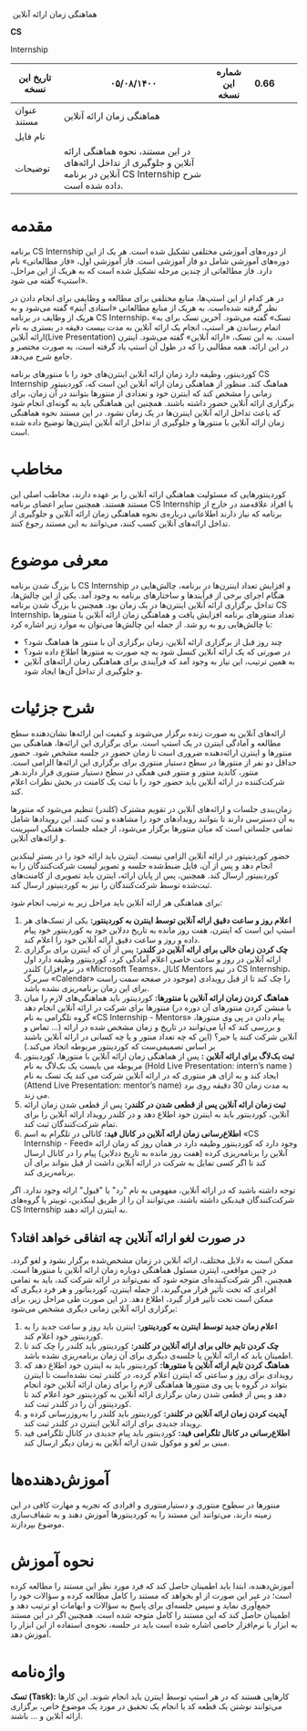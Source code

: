 &nbsp;هماهنگی زمان ارائه آنلاین

**CS**

Internship

| تاریخ این نسخه | ۰۵/۰۸/۱۴۰۰ | شماره این نسخه | 0.66 |     |     |
| --- | --- | --- | --- | --- | --- |
| عنوان مستند | هماهنگی زمان ارائه آنلاین |     |     |     |     |
| نام فایل |     |     |     |     |     |
| توضیحات | در این مستند، نحوه هماهنگی ارائه آنلاین و جلوگیری از تداخل ارائه‌های آنلاین در برنامه CS Internship شرح داده شده ‌است. |     |     |     |     |

# مقدمه

برنامه CS Internship از دوره‌های آموزشی مختلفی تشکیل شده است. هر یک از این دوره‌های آموزشی شامل دو فاز آموزشی است. فاز آموزشی اول، «فاز مطالعاتی» نام دارد. فاز مطالعاتی از چندین مرحله تشکیل شده است که به هریک از این مراحل، «استپ» گفته می شود.

در هر کدام از این استپ‌ها، منابع مختلفی برای مطالعه و وظایفی برای انجام دادن در نظر گرفته شده‌است. به هریک از منابع مطالعاتی «استادی آیتم» گفته می‌شود و به هریک از وظایف در برنامه CS Internship، «تسک» گفته می‌شود. آخرین تسک برای به اتمام رساندن هر استپ، انجام یک ارائه آنلاین به مدت بیست دقیقه در بستری به نام ارائه آنلاین(Live Presentation) است. به این تسک، «ارائه آنلاین» گفته می‌شود. اینترن در این ارائه، همه مطالبی را که در طول آن استپ یاد گرفته است، به صورت مختصر و جامع شرح می‌دهد.

کوردینتور، وظیفه دارد زمان ارائه آنلاین اینترن‌های خود را با منتورهای برنامه CS Internship هماهنگ کند. منظور از هماهنگی زمان ارائه آنلاین این است که، کوردینیتور زمانی را مشخص کند که اینترن خود و تعدادی از منتورها بتوانند در آن زمان، برای برگزاری ارائه آنلاین حضور داشته باشند. همچنین این هماهنگی باید به گونه‌ای انجام شود که باعث تداخل ارائه آنلاین‌ اینترن‌ها در یک زمان نشود. در این مستند نحوه هماهنگی زمان ارائه آنلاین با منتورها و جلوگیری از تداخل ارائه آنلاین اینترن‌ها توضیح داده شده است.

# مخاطب

کوردینتورهایی که مسئولیت هماهنگی ارائه آنلاین را بر عهده دارند، مخاطب اصلی این مستند هستند. همچنین سایر اعضای برنامه CS Internship یا افراد علاقه‌مند در خارج از برنامه که نیاز دارند اطلاعاتی درباره‌ی نحوه هماهنگی زمان ارائه آنلاین و جلوگیری از تداخل ارائه‌های آنلاین کسب کنند، می‌توانند به این مستند رجوع کنند.

# معرفی موضوع

با بزرگ شدن برنامه CS Internship و افزایش تعداد اینترن‌ها در برنامه، چالش‌هایی در هنگام اجرای برخی از فرآیندها و ساختارهای برنامه به وجود آمد. یکی از این چالش‌ها، تداخل برگزاری ارائه آنلاین‌ اینترن‌ها در یک زمان بود. همچنین با بزرگ شدن برنامه CS Internship، تعداد منتورهای برنامه افزایش یافت و هماهنگی زمان ارائه آنلاین با منتورها با چالش‌هایی رو به رو شد. از جمله این چالش‌ها می‌توان به موارد زیر اشاره کرد:

- چند روز قبل از برگزاری ارائه آنلاین، زمان برگزاری آن با منتور ها هماهنگ شود؟
- در صورتی که یک ارائه آنلاین کنسل شود به چه صورت به منتورها اطلاع داده شود؟
- به همین ترتیب، این نیاز به وجود آمد که فرآیندی برای هماهنگی زمان ارائه‌های آنلاین و جلوگیری از تداخل آن‌ها ایجاد شود.

# شرح جزئیات

ارائه‌های آنلاین به صورت زنده برگزار می‌شوند و کیفیت این ارائه‌ها نشان‌دهنده سطح مطالعه و آمادگی اینترن در یک استپ است. برای برگزاری این ارائه‌ها، هماهنگی بین منتورها و اینترن ارائه‌دهنده ضروری است تا زمان حضور در جلسه مشخص شود. حضور حداقل دو نفر از منتورها در سطح دستیار منتوری برای برگزاری این ارائه‌ها الزامی است. منتور، کاندید منتور و منتور فنی همگی در سطح دستیار منتوری قرار دارند.هر شرکت‌کننده در ارائه آنلاین باید حضور خود را با ثبت یک کامنت در بخش نظرات اعلام کند.

زمان‌بندی جلسات و ارائه‌های آنلاین در تقویم مشترک (کلندر) تنظیم می‌شود که منتورها به آن دسترسی دارند تا بتوانند رویدادهای خود را مشاهده و ثبت کنند. این رویدادها شامل تمامی جلساتی است که میان منتورها برگزار می‌شود، از جمله جلسات هفتگی اسپرینت و ارائه‌های آنلاین.

حضور کوردینیتور در ارائه آنلاین الزامی نیست. اینترن باید ارائه خود را در بستر لینکدین انجام دهد و پس از آن، فایل ضبط‌شده جلسه و تصویر لیست شرکت‌کنندگان را به کوردینیتور ارسال کند. همچنین، پس از پایان ارائه، اینترن باید تصویری از کامنت‌های ثبت‌شده توسط شرکت‌کنندگان را نیز به کوردینیتور ارسال کند.

 برای هماهنگی هر ارائه آنلاین باید مراحل زیر به ترتیب انجام شود:

1. **اعلام روز و ساعت دقیق ارائه آنلاین توسط اینترن به کوردینتور:** یکی از تسک‌های هر استپ این است که اینترن، هفت روز مانده به تاریخ ددلاین خود به کوردینتور خود پیام داده و روز و ساعت دقیق ارائه آنلاین خود را اعلام کند.
2. **چک‌ کردن زمان خالی برای ارائه آنلاین در کلندر:** پس از آن که اینترن برای برگزاری ارائه آنلاین در روز و ساعت خاصی اعلام آمادگی کرد، کوردینتور وظیفه دارد اول کلندر (در نرم‌افزار «‌Microsoft Teams»، کانال Mentors در تیم CS Internship، سربرگ «Calendar» موجود در صفحه سمت راست) را چک کند تا از قبل رویدادی برای این زمان برنامه‌ریزی نشده ‌باشد.
3. **هماهنگ کردن زمان ارائه آنلاین با منتورها:** کوردینتور باید هماهنگی‌های لازم را میان منتورها برای شرکت در ارائه آنلاین انجام دهد (با منشن کردن منتورهای آن دوره در گروه تلگرامی به نام «CS Internship - Mentors» پیام دادن در پی وی منتورها، تماس و ...)  و بررسی کند که آیا می‌توانند در تاریخ و زمان مشخص شده در ارائه آنلاین شرکت کنند یا خیر؟ (این که چه تعداد منتور و یا چه کسانی در ارائه آنلاین باشند بر اساس تصمیمی‌ست که کوردینتور مربوطه اتخاذ می‌کند.)
4. **ثبت بک‌لاگ برای ارائه آنلاین :** پس از هماهنگی زمان ارائه آنلاین با منتورها، کوردینتور مربوطه می بایست یک بک‌لاگ به نام (Hold Live Presentation: intern’s name ) ایجاد کند و به ازای هر منتوری که در ارائه آنلاین شرکت می کند یک تسک به نام (Attend Live Presentation: mentor’s name) به مدت زمان 30 دقیقه روی برد می زند.
5. **ثبت زمان ارائه آنلاین پس از قطعی شدن در کلندر:** پس از قطعی ‌شدن زمان ارائه آنلاین، کوردینتور باید به اینترن خود اطلاع دهد و در کلندر رویداد ارائه آنلاین را برای تمام شرکت‌کنندگان ثبت کند.
6. **اطلاع‌رسانی زمان ارائه آنلاین در کانال فید:** کانالی در تلگرام به اسم «CS Internship - Feed» وجود دارد که کوردینتور وظیفه دارد در همان روز که زمان ارائه آنلاین را برنامه‌ریزی کرده (هفت روز مانده به تاریخ ددلاین) پیام را در کانال ارسال کند تا اگر کسی تمایل به شرکت در ارائه آنلاین داشت از قبل بتواند برای آن برنامه‌‌ریزی کند.

توجه داشته باشید که در ارائه آنلاین، مفهومی به نام "رد" یا "قبول" ارائه وجود ندارد. اگر شرکت‌کنندگان فیدبکی داشته باشند، می‌توانند آن را از طریق لینکدین، توییتر یا گروه‌های CS Internship به اینترن ارائه دهند.


## در صورت لغو ارائه آنلاین چه اتفاقی خواهد افتاد؟

ممکن است به دلایل مختلف، ارائه آنلاین در زمان مشخص‌شده برگزار نشود و لغو گردد. در چنین مواقعی، اینترن مسئول هماهنگی دوباره زمان ارائه آنلاین با منتورها است. همچنین، اگر شرکت‌کننده‌ای متوجه شود که نمی‌تواند در ارائه شرکت کند، باید به تمامی افرادی که تحت تأثیر قرار می‌گیرند، از جمله اینترن، کوردیناتور و هر فرد دیگری که ممکن است تحت تأثیر قرار گیرد، اطلاع دهد. در این صورت طی مراحل زیر، برای برگزاری ارائه آنلاین زمانی دیگری مشخص می‌شود:

1. **اعلام زمان جدید توسط اینترن به کوردینتور:** اینترن باید روز و ساعت جدید را به کوردینتور خود اعلام کند.
2. **چک کردن تایم خالی برای ارائه آنلاین در کلندر:** کوردینتور باید کلندر را چک کند تا اطمینان یابد که ارائه آنلاین یا جلسه‌ی دیگری برای آن زمان برنامه‌ریزی نشده باشد.
3. **هماهنگ کردن تایم ارائه آنلاین با منتورها:** کوردینتور باید به اینترن خود اطلاع دهد که رویدادی برای روز و ساعتی که اینترن اعلام کرده، در کلندر ثبت نشده‌است تا اینترن بتواند در گروه یا پی وی منتورها هماهنگی لازم را برای زمان ارائه آنلاین خود انجام دهد و پس از قطعی شدن زمان برگزاری ارائه آنلاین به کوردینتور خود اعلام کند تا کوردینتور آن را در کلندر ثبت کند.
4. **آپدیت کردن زمان ارائه آنلاین در کلندر:** کوردینتور باید کلندر را به‌روزرسانی کرده و رویداد جدیدی برای ارائه آنلاین اینترن در کلندر ثبت کند.
5. **اطلاع‌رسانی در کانال تلگرامی فید:** کوردینتور باید پیام جدیدی در کانال تلگرامی فید مبنی بر لغو و موکول شدن ارائه آنلاین به زمان دیگر ارسال کند.
   
# آموزش‌دهنده‌ها

منتورها در سطوح منتوری و دستیارمنتوری و افرادی که تجربه و مهارت کافی در این زمینه دارند، می‌توانند این مستند را به کوردینتورها آموزش دهند و به شفاف‌سازی موضوع بپردازند.

# نحوه‌ آموزش

آموزش‌دهنده، ابتدا باید اطمینان حاصل کند که فرد مورد نظر این مستند را مطالعه کرده است؛ در غیر این صورت از او بخواهد که  مستند را کامل مطالعه کرده و سؤالات خود را جمع‌آوری نماید و سپس جلسه‌ای برای پاسخ به سؤالات و ابهامات او ترتیب دهد و اطمینان حاصل کند که این مستند را کامل  متوجه شده است. همچنین اگر در این مستند به ابزار یا نرم‌افزار خاصی اشاره شده است باید در جلسه، نحوه‌ی استفاده از این ابزار را آموزش دهد.

# واژه‌نامه

**تسک (Task):** کارهایی هستند که در هر استپ توسط اینترن باید انجام شوند. این کارها می‌توانند نوشتن یک قطعه کد یا انجام یک تحقیق در مورد یک موضوع خاص، برگزاری ارائه آنلاین و ... باشند.
